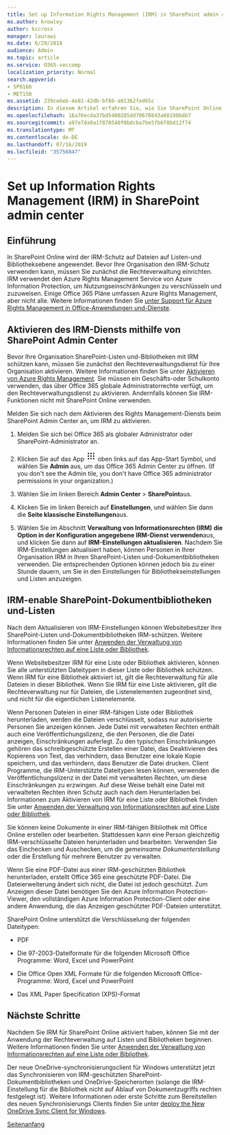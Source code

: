 ```yaml
---
title: Set up Information Rights Management (IRM) in SharePoint admin center
ms.author: krowley
author: kccross
manager: laurawi
ms.date: 6/29/2018
audience: Admin
ms.topic: article
ms.service: O365-seccomp
localization_priority: Normal
search.appverid:
- SPO160
- MET150
ms.assetid: 239ce6eb-4e81-42db-bf86-a01362fed65c
description: In diesem Artikel erfahren Sie, wie Sie SharePoint Online IRM über Microsoft Azure Active Directory Rights Management Services (RMS) zum Schutz von SharePoint-Listen und-Dokumentbibliotheken verwenden.
ms.openlocfilehash: 16a76ecda37bd5480285dd70670843a88198bdb7
ms.sourcegitcommit: a97e7da9a1f870540f0bdcba7be5fb6f8bd12f74
ms.translationtype: MT
ms.contentlocale: de-DE
ms.lasthandoff: 07/16/2019
ms.locfileid: "35756847"
---
```

# <a name="set-up-information-rights-management-irm-in-sharepoint-admin-center"></a>Set up Information Rights Management (IRM) in SharePoint admin center

## <a name="introduction"></a>Einführung

In SharePoint Online wird der IRM-Schutz auf Dateien auf Listen-und Bibliotheksebene angewendet. Bevor Ihre Organisation den IRM-Schutz verwenden kann, müssen Sie zunächst die Rechteverwaltung einrichten. IRM verwendet den Azure Rights Management Service von Azure Information Protection, um Nutzungseinschränkungen zu verschlüsseln und zuzuweisen. Einige Office 365 Pläne umfassen Azure Rights Management, aber nicht alle. Weitere Informationen finden Sie [unter Support für Azure Rights Management in Office-Anwendungen und-Dienste](https://docs.microsoft.com/azure/information-protection/understand-explore/office-apps-services-support).
  
## <a name="turn-on-irm-service-using-sharepoint-admin-center"></a>Aktivieren des IRM-Diensts mithilfe von SharePoint Admin Center

Bevor Ihre Organisation SharePoint-Listen und-Bibliotheken mit IRM schützen kann, müssen Sie zunächst den Rechteverwaltungsdienst für Ihre Organisation aktivieren. Weitere Informationen finden Sie unter [Aktivieren von Azure Rights Management](https://docs.microsoft.com/information-protection/deploy-use/activate-service). Sie müssen ein Geschäfts-oder Schulkonto verwenden, das über Office 365 globale Administratorrechte verfügt, um den Rechteverwaltungsdienst zu aktivieren. Andernfalls können Sie IRM-Funktionen nicht mit SharePoint Online verwenden.
  
Melden Sie sich nach dem Aktivieren des Rights Management-Diensts beim SharePoint Admin Center an, um IRM zu aktivieren.
  
1. Melden Sie sich bei Office 365 als globaler Administrator oder SharePoint-Administrator an.
    
2. Klicken Sie auf das App ![-Start Symbol im Office 365](media/e5aee650-c566-4100-aaad-4cc2355d909f.png) oben links auf das App-Start Symbol, und wählen Sie **Admin** aus, um das Office 365 Admin Center zu öffnen. (If you don't see the Admin tile, you don't have Office 365 administrator permissions in your organization.) 
    
3. Wählen Sie im linken Bereich **Admin Center** \> **SharePoint**aus.
    
4. Klicken Sie im linken Bereich auf **Einstellungen**, und wählen Sie dann die **Seite klassische Einstellungen**aus.
    
5. Wählen Sie im Abschnitt **Verwaltung von Informationsrechten (IRM)** **die Option in der Konfiguration angegebene IRM-Dienst verwenden**aus, und klicken Sie dann auf **IRM-Einstellungen aktualisieren**. Nachdem Sie IRM-Einstellungen aktualisiert haben, können Personen in Ihrer Organisation IRM in Ihren SharePoint-Listen und-Dokumentbibliotheken verwenden. Die entsprechenden Optionen können jedoch bis zu einer Stunde dauern, um Sie in den Einstellungen für Bibliothekseinstellungen und Listen anzuzeigen.
    
## <a name="irm-enable-sharepoint-document-libraries-and-lists"></a>IRM-enable SharePoint-Dokumentbibliotheken und-Listen
<a name="__toc220831191"> </a>

Nach dem Aktualisieren von IRM-Einstellungen können Websitebesitzer Ihre SharePoint-Listen und-Dokumentbibliotheken IRM-schützen. Weitere Informationen finden Sie unter [Anwenden der Verwaltung von Informationsrechten auf eine Liste oder Bibliothek](apply-irm-to-a-list-or-library.md).
  
Wenn Websitebesitzer IRM für eine Liste oder Bibliothek aktivieren, können Sie alle unterstützten Dateitypen in dieser Liste oder Bibliothek schützen. Wenn IRM für eine Bibliothek aktiviert ist, gilt die Rechteverwaltung für alle Dateien in dieser Bibliothek. Wenn Sie IRM für eine Liste aktivieren, gilt die Rechteverwaltung nur für Dateien, die Listenelementen zugeordnet sind, und nicht für die eigentlichen Listenelemente.
  
Wenn Personen Dateien in einer IRM-fähigen Liste oder Bibliothek herunterladen, werden die Dateien verschlüsselt, sodass nur autorisierte Personen Sie anzeigen können. Jede Datei mit verwalteten Rechten enthält auch eine Veröffentlichungslizenz, die den Personen, die die Datei anzeigen, Einschränkungen auferlegt. Zu den typischen Einschränkungen gehören das schreibgeschützte Erstellen einer Datei, das Deaktivieren des Kopierens von Text, das verhindern, dass Benutzer eine lokale Kopie speichern, und das verhindern, dass Benutzer die Datei drucken. Client Programme, die IRM-Unterstützte Dateitypen lesen können, verwenden die Veröffentlichungslizenz in der Datei mit verwalteten Rechten, um diese Einschränkungen zu erzwingen. Auf diese Weise behält eine Datei mit verwalteten Rechten ihren Schutz auch nach dem Herunterladen bei. Informationen zum Aktivieren von IRM für eine Liste oder Bibliothek finden Sie unter [Anwenden der Verwaltung von Informationsrechten auf eine Liste oder Bibliothek](apply-irm-to-a-list-or-library.md).
  
Sie können keine Dokumente in einer IRM-fähigen Bibliothek mit Office Online erstellen oder bearbeiten. Stattdessen kann eine Person gleichzeitig IRM-verschlüsselte Dateien herunterladen und bearbeiten. Verwenden Sie das Einchecken und Auschecken, um die *gemeinsame Dokumenterstellung* oder die Erstellung für mehrere Benutzer zu verwalten. 
  
Wenn Sie eine PDF-Datei aus einer IRM-geschützten Bibliothek herunterladen, erstellt Office 365 eine geschützte PDF-Datei. Die Dateierweiterung ändert sich nicht, die Datei ist jedoch geschützt. Zum Anzeigen dieser Datei benötigen Sie den Azure Information Protection-Viewer, den vollständigen Azure Information Protection-Client oder eine andere Anwendung, die das Anzeigen geschützter PDF-Dateien unterstützt. 
  
SharePoint Online unterstützt die Verschlüsselung der folgenden Dateitypen:
  
- PDF
    
- Die 97-2003-Dateiformate für die folgenden Microsoft Office Programme: Word, Excel und PowerPoint
    
- Die Office Open XML Formate für die folgenden Microsoft Office-Programme: Word, Excel und PowerPoint
    
- Das XML Paper Specification (XPS)-Format
    
## <a name="next-steps"></a>Nächste Schritte
<a name="__toc220831191"> </a>

Nachdem Sie IRM für SharePoint Online aktiviert haben, können Sie mit der Anwendung der Rechteverwaltung auf Listen und Bibliotheken beginnen. Weitere Informationen finden Sie unter [Anwenden der Verwaltung von Informationsrechten auf eine Liste oder Bibliothek](apply-irm-to-a-list-or-library.md).
  
Der neue OneDrive-synchronisierungsclient für Windows unterstützt jetzt das Synchronisieren von IRM-geschützten SharePoint-Dokumentbibliotheken und OneDrive-Speicherorten (solange die IRM-Einstellung für die Bibliothek nicht auf Ablauf von Dokumentzugriffs rechten festgelegt ist). Weitere Informationen oder erste Schritte zum Bereitstellen des neuen Synchronisierungs Clients finden Sie unter [deploy the New OneDrive Sync Client for Windows](https://support.office.com/article/3f3a511c-30c6-404a-98bf-76f95c519668).
  
[Seitenanfang](#introduction)  

